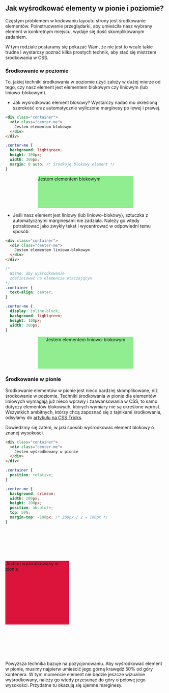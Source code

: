 ## Jak wyśrodkować elementy w pionie i poziomie?

Częstym problemem w kodowaniu layoutu strony jest środkowanie elementów. Poinstruowanie przeglądarki, aby umieściła nasz wybrany element w konkretnym miejscu, wydaje się dość skomplikowanym zadaniem.

W tym rodziale postaramy się pokazać Wam, że nie jest to wcale takie trudne i wystarczy poznać kilka prostych technik, aby stać się mistrzem środkowania w CSS.

### Środkowanie w poziomie

To, jakiej techniki środkowania w poziomie użyć zależy w dużej mierze od tego, czy nasz element jest elementem blokowym czy liniowym (lub liniowo-blokowym).

- Jak wyśrodkować element blokowy? Wystarczy nadać mu określoną szerokość oraz automatycznie wyliczone marginesy po lewej i prawej.

```html
<div class="container">
  <div class="center-me">
    Jestem elementem blokowym
  </div>
</div>
```

```css
.center-me {
  background: lightgreen;
  height: 100px;
  width: 300px;
  margin: 0 auto; /* Środkuję blokowy element */
}
```

<div class="example-wrapper">
  <div style="background:lightgreen;height:100px;width:300px;margin:0 auto;">
    Jestem elementem blokowym
  </div>
</div>

- Jeśli nasz element jest liniowy (lub liniowo-blokowy), sztuczka z automatycznymi marginesami nie zadziała. Należy go wtedy potraktować jako zwykły tekst i wycentrować w odpowiedni temu sposób.

```html
<div class="container">
  <div class="center-me">
    Jestem elementem liniowo-blokowym
  </div>
</div>
```

```css
/*
  Ważne, aby wyśrodkowanie
  zdefiniować na elemencie otaczającym
*/
.container {
  text-align: center;
}

.center-me {
  display: inline-block;
  background: lightgreen;
  height: 100px;
  width: 300px;
}
```

<div class="example-wrapper" style="text-align:center">
  <div style="display:inline-block;background:lightgreen;height:100px;width:300px;margin:0 auto;">
    Jestem elementem liniowo-blokowym
  </div>
</div>

### Środkowanie w pionie

Środkowanie elementów w pionie jest nieco bardziej skomplikowane, niż środkowanie w poziomie. Techniki środkowania w pionie dla elementów liniowych wymagają już nieco wprawy i zaawansowania w CSS, to samo dotyczy elementów blokowych, których wymiary nie są określone wprost. Wszystkich ambitnych, którzy chcą zapoznać się z tajnikami środkowania, odsyłamy do [artykułu na CSS Tricks](https://css-tricks.com/centering-css-complete-guide/).

Dowiedzmy się zatem, w jaki sposób wyśrodkować element blokowy o znanej wysokości.

```html
<div class="container">
  <div class="center-me">
    Jestem wyśrodkowany w pionie
  </div>
</div>
```

```css
.container {
  position: relative;
}

.center-me {
  background: crimson;
  width: 200px;
  height: 200px;
  position: absolute;
  top: 50%;
  margin-top: -100px; /* 200px / 2 = 100px */
}
```

<div class="example-wrapper" style="height:400px;position:relative">
  <div style="background:crimson;width:200px;height:200px;position:absolute;top:50%;margin-top:-100px;">
    Jestem wyśrodkowany w pionie
  </div>
</div>

Powyższa technika bazuje na pozycjonowaniu. Aby wyśrodkować element w pionie, musimy najpierw umieścić jego górną krawędź 50% od góry kontenera. W tym momencie element nie będzie jeszcze wizualnie wyśrodkowany, należy go wtedy przesunąć do góry o połowę jego wysokości. Przydatne tu okazują się ujemne marginesy.
